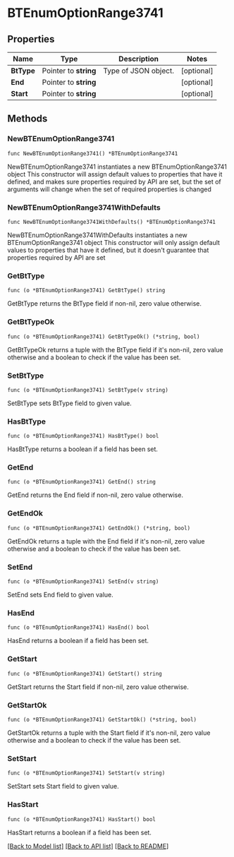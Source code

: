 # BTEnumOptionRange3741

## Properties

Name | Type | Description | Notes
------------ | ------------- | ------------- | -------------
**BtType** | Pointer to **string** | Type of JSON object. | [optional] 
**End** | Pointer to **string** |  | [optional] 
**Start** | Pointer to **string** |  | [optional] 

## Methods

### NewBTEnumOptionRange3741

`func NewBTEnumOptionRange3741() *BTEnumOptionRange3741`

NewBTEnumOptionRange3741 instantiates a new BTEnumOptionRange3741 object
This constructor will assign default values to properties that have it defined,
and makes sure properties required by API are set, but the set of arguments
will change when the set of required properties is changed

### NewBTEnumOptionRange3741WithDefaults

`func NewBTEnumOptionRange3741WithDefaults() *BTEnumOptionRange3741`

NewBTEnumOptionRange3741WithDefaults instantiates a new BTEnumOptionRange3741 object
This constructor will only assign default values to properties that have it defined,
but it doesn't guarantee that properties required by API are set

### GetBtType

`func (o *BTEnumOptionRange3741) GetBtType() string`

GetBtType returns the BtType field if non-nil, zero value otherwise.

### GetBtTypeOk

`func (o *BTEnumOptionRange3741) GetBtTypeOk() (*string, bool)`

GetBtTypeOk returns a tuple with the BtType field if it's non-nil, zero value otherwise
and a boolean to check if the value has been set.

### SetBtType

`func (o *BTEnumOptionRange3741) SetBtType(v string)`

SetBtType sets BtType field to given value.

### HasBtType

`func (o *BTEnumOptionRange3741) HasBtType() bool`

HasBtType returns a boolean if a field has been set.

### GetEnd

`func (o *BTEnumOptionRange3741) GetEnd() string`

GetEnd returns the End field if non-nil, zero value otherwise.

### GetEndOk

`func (o *BTEnumOptionRange3741) GetEndOk() (*string, bool)`

GetEndOk returns a tuple with the End field if it's non-nil, zero value otherwise
and a boolean to check if the value has been set.

### SetEnd

`func (o *BTEnumOptionRange3741) SetEnd(v string)`

SetEnd sets End field to given value.

### HasEnd

`func (o *BTEnumOptionRange3741) HasEnd() bool`

HasEnd returns a boolean if a field has been set.

### GetStart

`func (o *BTEnumOptionRange3741) GetStart() string`

GetStart returns the Start field if non-nil, zero value otherwise.

### GetStartOk

`func (o *BTEnumOptionRange3741) GetStartOk() (*string, bool)`

GetStartOk returns a tuple with the Start field if it's non-nil, zero value otherwise
and a boolean to check if the value has been set.

### SetStart

`func (o *BTEnumOptionRange3741) SetStart(v string)`

SetStart sets Start field to given value.

### HasStart

`func (o *BTEnumOptionRange3741) HasStart() bool`

HasStart returns a boolean if a field has been set.


[[Back to Model list]](../README.md#documentation-for-models) [[Back to API list]](../README.md#documentation-for-api-endpoints) [[Back to README]](../README.md)


